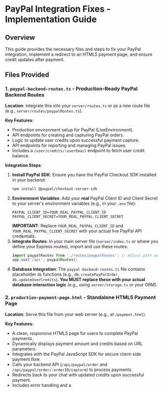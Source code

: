 # PayPal Integration Fixes - Implementation Guide

## Overview
This guide provides the necessary files and steps to fix your PayPal integration, implement a redirect to an HTML5 payment page, and ensure credit updates after payment.

## Files Provided

### 1. `paypal-backend-routes.ts` - Production-Ready PayPal Backend Routes
**Location**: Integrate this into your `server/routes.ts` or as a new route file (e.g., `server/routes/paypalRoutes.ts`).

**Key Features**:
- Production environment setup for PayPal (LiveEnvironment).
- API endpoints for creating and capturing PayPal orders.
- Logic to update user credits upon successful payment capture.
- API endpoints for reporting and managing PayPal issues.
- Includes a `/user/credits/:userEmail` endpoint to fetch user credit balance.

**Integration Steps**:
1. **Install PayPal SDK**: Ensure you have the PayPal Checkout SDK installed in your backend:
   ```bash
   npm install @paypal/checkout-server-sdk
   ```
2. **Environment Variables**: Add your **real** PayPal Client ID and Client Secret to your server's environment variables (e.g., in your `.env` file):
   ```
   PAYPAL_CLIENT_ID=YOUR_REAL_PAYPAL_CLIENT_ID
   PAYPAL_CLIENT_SECRET=YOUR_REAL_PAYPAL_CLIENT_SECRET
   ```
   **IMPORTANT**: Replace `YOUR_REAL_PAYPAL_CLIENT_ID` and `YOUR_REAL_PAYPAL_CLIENT_SECRET` with your actual live PayPal API credentials.
3. **Integrate Routes**: In your main server file (`server/index.ts` or where you define your Express routes), import and use these routes:
   ```typescript
   import paypalRoutes from './routes/paypalRoutes'; // Adjust path as needed
   app.use('/api', paypalRoutes);
   ```
4. **Database Integration**: The `paypal-backend-routes.ts` file contains placeholder `db` functions (e.g., `db.createPayPalOrder`, `db.updateUserCredits`). **You MUST replace these with your actual database interaction logic** (e.g., using `server/storage.ts` or your ORM).

### 2. `production-payment-page.html` - Standalone HTML5 Payment Page
**Location**: Serve this file from your web server (e.g., at `/payment.html`).

**Key Features**:
- A clean, responsive HTML5 page for users to complete PayPal payments.
- Dynamically displays payment amount and credits based on URL parameters.
- Integrates with the PayPal JavaScript SDK for secure client-side payment flow.
- Calls your backend API (`/api/paypal/order` and `/api/paypal/order/:orderID/capture`) to process payments.
- Redirects back to your chat with updated credits upon successful payment.
- Includes error handling and a 

